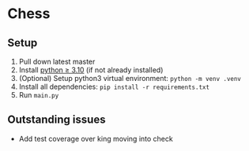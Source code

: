 # Chess

## Setup

1. Pull down latest master
2. Install [python ≥ 3.10](https://www.python.org/downloads/) (if not already installed)
3. (Optional) Setup python3 virtual environment: `python -m venv .venv`
4. Install all dependencies: `pip install -r requirements.txt`
5. Run `main.py`

## Outstanding issues

- Add test coverage over king moving into check
